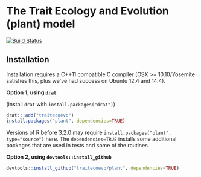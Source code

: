 # The Trait Ecology and Evolution (plant) model

[![Build Status](https://travis-ci.org/traitecoevo/plant.png?branch=master)](https://travis-ci.org/traitecoevo/plant)

## Installation

Installation requires a C++11 compatible C compiler (OSX >= 10.10/Yosemite satisfies this, plus we've had success on Ubuntu 12.4 and 14.4).

**Option 1, using [`drat`](https://github.com/eddelbuettel/drat)**

(install `drat` with `install.packages("drat")`)

```r
drat:::add("traitecoevo")
install.packages("plant", dependencies=TRUE)
```

Versions of R before 3.2.0 may require `install.packages("plant", type="source")` here.  The `dependencies=TRUE` installs some additional packages that are used in tests and some of the routines.

**Option 2, using `devtools::install_github`**

```r
devtools::install_github("traitecoevo/plant", dependencies=TRUE)
```
